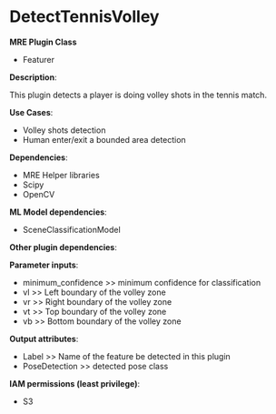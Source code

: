 # DetectTennisVolley #

**MRE Plugin Class**
- Featurer

**Description**:

This plugin detects a player is doing volley shots in the tennis match.

**Use Cases**:
- Volley shots detection
- Human enter/exit a bounded area detection

**Dependencies**:
- MRE Helper libraries
- Scipy
- OpenCV

**ML Model dependencies**:
- SceneClassificationModel

**Other plugin dependencies**:

**Parameter inputs**:
- minimum_confidence >> minimum confidence for classification
- vl  >> Left boundary of the volley zone
- vr  >> Right boundary of the volley zone
- vt  >> Top boundary of the volley zone
- vb  >> Bottom boundary of the volley zone


**Output attributes**:
- Label >> Name of the feature be detected in this plugin  
- PoseDetection >> detected pose class  

**IAM permissions (least privilege)**:
- S3
